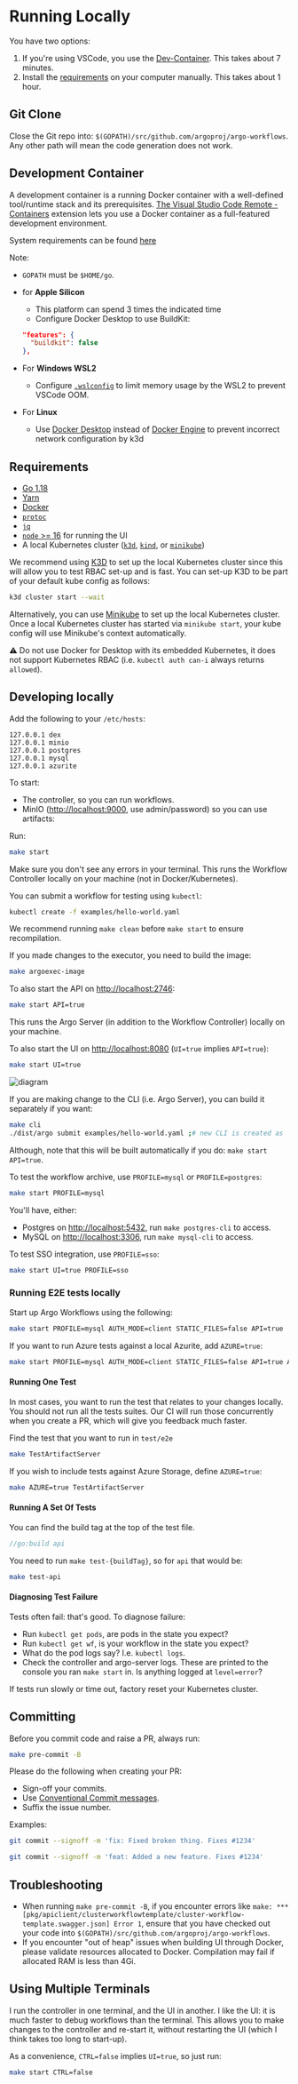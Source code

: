 # Running Locally

You have two options:

1. If you're using VSCode, you use the [Dev-Container](/argo-workflows/running-locally/#development-container). This takes about 7 minutes. 
1. Install the [requirements](/argo-workflows/running-locally/#requirements) on your computer manually. This takes about 1 hour. 

## Git Clone

Close the Git repo into: `$(GOPATH)/src/github.com/argoproj/argo-workflows`. Any other path will mean the code
generation does not work.

## Development Container

A development container is a running Docker container with a well-defined tool/runtime stack and its prerequisites.
[The Visual Studio Code Remote - Containers](https://code.visualstudio.com/docs/remote/containers)  extension lets you use a Docker container as a full-featured development environment.

System requirements can be found [here](https://code.visualstudio.com/docs/remote/containers#_system-requirements)

Note:

* `GOPATH` must be `$HOME/go`.
* for **Apple Silicon**
    * This platform can spend 3 times the indicated time
    * Configure Docker Desktop to use BuildKit:

    ```json
    "features": {
      "buildkit": false
    },
    ```

* For **Windows WSL2**
    * Configure [`.wslconfig`](https://docs.microsoft.com/en-us/windows/wsl/wsl-config#configuration-setting-for-wslconfig) to limit memory usage by the WSL2 to prevent VSCode OOM.

* For **Linux**
    * Use [Docker Desktop](https://docs.docker.com/desktop/linux/install/) instead of [Docker Engine](https://docs.docker.com/engine/install/) to prevent incorrect network configuration by k3d

## Requirements

* [Go 1.18](https://golang.org/dl/)
* [Yarn](https://classic.yarnpkg.com/en/docs/install/#mac-stable)
* [Docker](https://docs.docker.com/get-docker/)
* [`protoc`](http://google.github.io/proto-lens/installing-protoc.html)
* [`jq`](https://stedolan.github.io/jq/download/)
* [`node` >= 16](https://nodejs.org/download/release/latest-v16.x/) for running the UI
* A local Kubernetes cluster ([`k3d`](https://k3d.io/), [`kind`](https://kind.sigs.k8s.io/docs/user/quick-start/#installation), or [`minikube`](https://minikube.sigs.k8s.io/docs/start/))

We recommend using [K3D](https://k3d.io/) to set up the local Kubernetes cluster since this will allow you to test RBAC
set-up and is fast. You can set-up K3D to be part of your default kube config as follows:

```bash
k3d cluster start --wait
```

Alternatively, you can use [Minikube](https://github.com/kubernetes/minikube) to set up the local Kubernetes cluster.
Once a local Kubernetes cluster has started via `minikube start`, your kube config will use Minikube's context
automatically.

⚠️ Do not use Docker for Desktop with its embedded Kubernetes, it does not support Kubernetes RBAC (i.e. `kubectl auth can-i` always
returns `allowed`).

## Developing locally

Add the following to your `/etc/hosts`:

```text
127.0.0.1 dex
127.0.0.1 minio
127.0.0.1 postgres
127.0.0.1 mysql
127.0.0.1 azurite
```

To start:

* The controller, so you can run workflows.
* MinIO (<http://localhost:9000>, use admin/password) so you can use artifacts:

Run:

```bash
make start 
```

Make sure you don't see any errors in your terminal. This runs the Workflow Controller locally on your machine (not in Docker/Kubernetes).

You can submit a workflow for testing using `kubectl`:

```bash
kubectl create -f examples/hello-world.yaml 
```

We recommend running `make clean` before `make start` to ensure recompilation.

If you made changes to the executor, you need to build the image:

```bash
make argoexec-image
```

To also start the API on <http://localhost:2746>:

```bash
make start API=true
```

This runs the Argo Server (in addition to the Workflow Controller) locally on your machine.

To also start the UI on <http://localhost:8080> (`UI=true` implies `API=true`):

```bash
make start UI=true
```

![diagram](assets/make-start-UI-true.png)

If you are making change to the CLI (i.e. Argo Server), you can build it separately if you want:

```bash
make cli 
./dist/argo submit examples/hello-world.yaml ;# new CLI is created as `./dist/argo` 
```

Although, note that this will be built automatically if you do: `make start API=true`.


To test the workflow archive, use `PROFILE=mysql` or `PROFILE=postgres`:

```bash
make start PROFILE=mysql
```

You'll have, either:

* Postgres on <http://localhost:5432>, run `make postgres-cli` to access.
* MySQL on <http://localhost:3306>, run `make mysql-cli` to access.

To test SSO integration, use `PROFILE=sso`:

```bash
make start UI=true PROFILE=sso
```

### Running E2E tests locally

Start up Argo Workflows using the following:

```bash
make start PROFILE=mysql AUTH_MODE=client STATIC_FILES=false API=true 
```

If you want to run Azure tests against a local Azurite, add `AZURE=true`:

```bash
make start PROFILE=mysql AUTH_MODE=client STATIC_FILES=false API=true AZURE=true
```

#### Running One Test

In most cases, you want to run the test that relates to your changes locally. You should not run all the tests suites.
Our CI will run those concurrently when you create a PR, which will give you feedback much faster.

Find the test that you want to run in `test/e2e`

```bash
make TestArtifactServer  
```

If you wish to include tests against Azure Storage, define `AZURE=true`:

```bash
make AZURE=true TestArtifactServer
```

#### Running A Set Of Tests

You can find the build tag at the top of the test file.

```go
//go:build api
```

You need to run `make test-{buildTag}`, so for `api` that would be:

```bash
make test-api
```

#### Diagnosing Test Failure

Tests often fail: that's good. To diagnose failure:

* Run `kubectl get pods`, are pods in the state you expect?
* Run `kubectl get wf`, is your workflow in the state you expect?
* What do the pod logs say? I.e. `kubectl logs`.
* Check the controller and argo-server logs. These are printed to the console you ran `make start` in. Is anything
  logged at `level=error`?

If tests run slowly or time out, factory reset your Kubernetes cluster.

## Committing

Before you commit code and raise a PR, always run:

```bash
make pre-commit -B
```

Please do the following when creating your PR:

* Sign-off your commits.
* Use [Conventional Commit messages](https://www.conventionalcommits.org/en/v1.0.0/).
* Suffix the issue number.

Examples:

```bash
git commit --signoff -m 'fix: Fixed broken thing. Fixes #1234'
```

```bash
git commit --signoff -m 'feat: Added a new feature. Fixes #1234'
```

## Troubleshooting

* When running `make pre-commit -B`, if you encounter errors like
  `make: *** [pkg/apiclient/clusterworkflowtemplate/cluster-workflow-template.swagger.json] Error 1`, ensure that you
  have checked out your code into `$(GOPATH)/src/github.com/argoproj/argo-workflows`.
* If you encounter "out of heap" issues when building UI through Docker, please validate resources allocated to Docker.
  Compilation may fail if allocated RAM is less than 4Gi.

## Using Multiple Terminals

I run the controller in one terminal, and the UI in another. I like the UI: it is much faster to debug workflows than
the terminal. This allows you to make changes to the controller and re-start it, without restarting the UI (which I
think takes too long to start-up).

As a convenience, `CTRL=false` implies `UI=true`, so just run:

```bash
make start CTRL=false
```
